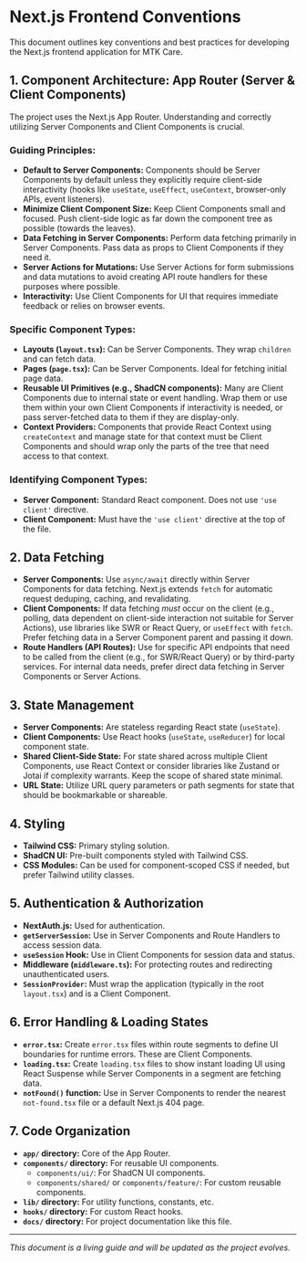 # Next.js Frontend Conventions

This document outlines key conventions and best practices for developing the Next.js frontend application for MTK Care.

## 1. Component Architecture: App Router (Server & Client Components)

The project uses the Next.js App Router. Understanding and correctly utilizing Server Components and Client Components is crucial.

### Guiding Principles:

*   **Default to Server Components:** Components should be Server Components by default unless they explicitly require client-side interactivity (hooks like `useState`, `useEffect`, `useContext`, browser-only APIs, event listeners).
*   **Minimize Client Component Size:** Keep Client Components small and focused. Push client-side logic as far down the component tree as possible (towards the leaves).
*   **Data Fetching in Server Components:** Perform data fetching primarily in Server Components. Pass data as props to Client Components if they need it.
*   **Server Actions for Mutations:** Use Server Actions for form submissions and data mutations to avoid creating API route handlers for these purposes where possible.
*   **Interactivity:** Use Client Components for UI that requires immediate feedback or relies on browser events.

### Specific Component Types:

*   **Layouts (`layout.tsx`):** Can be Server Components. They wrap `children` and can fetch data.
*   **Pages (`page.tsx`):** Can be Server Components. Ideal for fetching initial page data.
*   **Reusable UI Primitives (e.g., ShadCN components):** Many are Client Components due to internal state or event handling. Wrap them or use them within your own Client Components if interactivity is needed, or pass server-fetched data to them if they are display-only.
*   **Context Providers:** Components that provide React Context using `createContext` and manage state for that context must be Client Components and should wrap only the parts of the tree that need access to that context.

### Identifying Component Types:

*   **Server Component:** Standard React component. Does not use `'use client'` directive.
*   **Client Component:** Must have the `'use client'` directive at the top of the file.

## 2. Data Fetching

*   **Server Components:** Use `async/await` directly within Server Components for data fetching. Next.js extends `fetch` for automatic request deduping, caching, and revalidating.
*   **Client Components:** If data fetching *must* occur on the client (e.g., polling, data dependent on client-side interaction not suitable for Server Actions), use libraries like SWR or React Query, or `useEffect` with `fetch`. Prefer fetching data in a Server Component parent and passing it down.
*   **Route Handlers (API Routes):** Use for specific API endpoints that need to be called from the client (e.g., for SWR/React Query) or by third-party services. For internal data needs, prefer direct data fetching in Server Components or Server Actions.

## 3. State Management

*   **Server Components:** Are stateless regarding React state (`useState`).
*   **Client Components:** Use React hooks (`useState`, `useReducer`) for local component state.
*   **Shared Client-Side State:** For state shared across multiple Client Components, use React Context or consider libraries like Zustand or Jotai if complexity warrants. Keep the scope of shared state minimal.
*   **URL State:** Utilize URL query parameters or path segments for state that should be bookmarkable or shareable.

## 4. Styling

*   **Tailwind CSS:** Primary styling solution.
*   **ShadCN UI:** Pre-built components styled with Tailwind CSS.
*   **CSS Modules:** Can be used for component-scoped CSS if needed, but prefer Tailwind utility classes.

## 5. Authentication & Authorization

*   **NextAuth.js:** Used for authentication.
*   **`getServerSession`:** Use in Server Components and Route Handlers to access session data.
*   **`useSession` Hook:** Use in Client Components for session data and status.
*   **Middleware (`middleware.ts`):** For protecting routes and redirecting unauthenticated users.
*   **`SessionProvider`:** Must wrap the application (typically in the root `layout.tsx`) and is a Client Component.

## 6. Error Handling & Loading States

*   **`error.tsx`:** Create `error.tsx` files within route segments to define UI boundaries for runtime errors. These are Client Components.
*   **`loading.tsx`:** Create `loading.tsx` files to show instant loading UI using React Suspense while Server Components in a segment are fetching data.
*   **`notFound()` function:** Use in Server Components to render the nearest `not-found.tsx` file or a default Next.js 404 page.

## 7. Code Organization

*   **`app/` directory:** Core of the App Router.
*   **`components/` directory:** For reusable UI components.
    *   `components/ui/`: For ShadCN UI components.
    *   `components/shared/` or `components/feature/`: For custom reusable components.
*   **`lib/` directory:** For utility functions, constants, etc.
*   **`hooks/` directory:** For custom React hooks.
*   **`docs/` directory:** For project documentation like this file.

---
*This document is a living guide and will be updated as the project evolves.*
